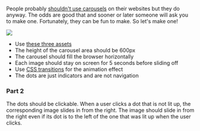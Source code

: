 People probably <a href="http://shouldiuseacarousel.com/">shouldn't use carousels</a> on their websites but they do anyway. The odds are good that and sooner or later someone will ask you to make one. Fortunately, they can be fun to make. So let's make one!

<img src="carousel.gif">

* Use <a href="assets">these three assets</a>
* The height of the carousel area should be 600px
* The carousel should fill the browser horizontally
* Each image should stay on screen for 5 seconds before sliding off
* Use <a href="https://developer.mozilla.org/en-US/docs/Web/CSS/CSS_Transitions/Using_CSS_transitions">CSS transitions</a> for the animation effect
* The dots are just indicators and are not navigation

### Part 2

The dots should be clickable. When a user clicks a dot that is not lit up, the corresponding image slides in from the right. The image should slide in from the right even if its dot is to the left of the one that was lit up when the user clicks.
